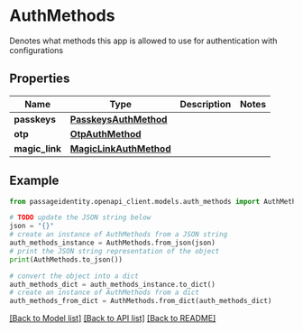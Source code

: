 # AuthMethods

Denotes what methods this app is allowed to use for authentication with configurations

## Properties

Name | Type | Description | Notes
------------ | ------------- | ------------- | -------------
**passkeys** | [**PasskeysAuthMethod**](PasskeysAuthMethod.md) |  | 
**otp** | [**OtpAuthMethod**](OtpAuthMethod.md) |  | 
**magic_link** | [**MagicLinkAuthMethod**](MagicLinkAuthMethod.md) |  | 

## Example

```python
from passageidentity.openapi_client.models.auth_methods import AuthMethods

# TODO update the JSON string below
json = "{}"
# create an instance of AuthMethods from a JSON string
auth_methods_instance = AuthMethods.from_json(json)
# print the JSON string representation of the object
print(AuthMethods.to_json())

# convert the object into a dict
auth_methods_dict = auth_methods_instance.to_dict()
# create an instance of AuthMethods from a dict
auth_methods_from_dict = AuthMethods.from_dict(auth_methods_dict)
```
[[Back to Model list]](../README.md#documentation-for-models) [[Back to API list]](../README.md#documentation-for-api-endpoints) [[Back to README]](../README.md)


